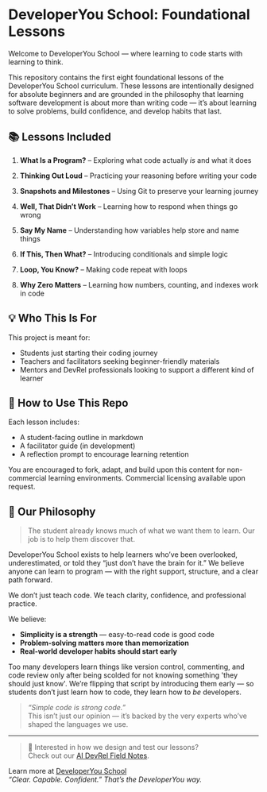 # DeveloperYou School: Foundational Lessons

Welcome to DeveloperYou School — where learning to code starts with learning to think.

This repository contains the first eight foundational lessons of the DeveloperYou School curriculum. These lessons are intentionally designed for absolute beginners and are grounded in the philosophy that learning software development is about more than writing code — it’s about learning to solve problems, build confidence, and develop habits that last.

## 📚 Lessons Included

1. **What Is a Program?** – Exploring what code actually *is* and what it does  

2. **Thinking Out Loud** – Practicing your reasoning before writing your code  

3. **Snapshots and Milestones** – Using Git to preserve your learning journey  

4. **Well, That Didn’t Work** – Learning how to respond when things go wrong  

5. **Say My Name** – Understanding how variables help store and name things  

6. **If This, Then What?** – Introducing conditionals and simple logic  

7. **Loop, You Know?** – Making code repeat with loops  

8. **Why Zero Matters** – Learning how numbers, counting, and indexes work in code  

## 💡 Who This Is For

This project is meant for:
- Students just starting their coding journey  
- Teachers and facilitators seeking beginner-friendly materials  
- Mentors and DevRel professionals looking to support a different kind of learner  

## 🙌 How to Use This Repo

Each lesson includes:
- A student-facing outline in markdown  
- A facilitator guide (in development)  
- A reflection prompt to encourage learning retention  

You are encouraged to fork, adapt, and build upon this content for non-commercial learning environments. Commercial licensing available upon request.

## 🌱 Our Philosophy

> The student already knows much of what we want them to learn. Our job is to help them discover that.

DeveloperYou School exists to help learners who’ve been overlooked, underestimated, or told they “just don’t have the brain for it.” We believe anyone can learn to program — with the right support, structure, and a clear path forward.

We don’t just teach code. We teach clarity, confidence, and professional practice.

We believe:
- **Simplicity is a strength** — easy-to-read code is good code  
- **Problem-solving matters more than memorization**  
- **Real-world developer habits should start early**  

Too many developers learn things like version control, commenting, and code review only after being scolded for not knowing something 'they should just know'. We’re flipping that script by introducing them early — so students don’t just learn how to code, they learn how to *be* developers.

> _“Simple code is strong code.”_  
> This isn’t just our opinion — it’s backed by the very experts who’ve shaped the languages we use.

---
> 🧭 Interested in how we design and test our lessons?  
> Check out our [AI DevRel Field Notes](https://github.com/DeveloperYouSchool/ai-devrel-field-notes).

Learn more at [DeveloperYou School](https://github.com/DeveloperYouSchool)  
*“Clear. Capable. Confident.” That’s the DeveloperYou way.*
